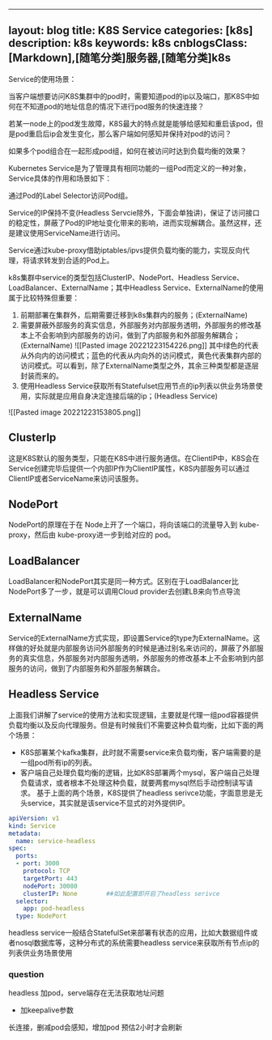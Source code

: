 
---
layout: blog
title: K8S Service
categories: [k8s]
description: k8s
keywords: k8s
cnblogsClass: \[Markdown\],\[随笔分类\]服务器,\[随笔分类\]k8s
---

Service的使用场景：

当客户端想要访问K8S集群中的pod时，需要知道pod的ip以及端口，那K8S中如何在不知道pod的地址信息的情况下进行pod服务的快速连接？

若某一node上的pod发生故障，K8S最大的特点就是能够给感知和重启该pod，但是pod重启后ip会发生变化，那么客户端如何感知并保持对pod的访问？

如果多个pod组合在一起形成pod组，如何在被访问时达到负载均衡的效果？

Kubernetes Service是为了管理具有相同功能的一组Pod而定义的一种对象，Service具体的作用和场景如下：

通过Pod的Label Selector访问Pod组。

Service的IP保持不变(Headless Servcie除外，下面会单独讲)，保证了访问接口的稳定性，屏蔽了Pod的IP地址变化带来的影响，进而实现解耦合。虽然这样，还是建议使用ServiceName进行访问。

Service通过kube-proxy借助iptables/ipvs提供负载均衡的能力，实现反向代理，将请求转发到合适的Pod上。



k8s集群中service的类型包括ClusterIP、NodePort、Headless Service、LoadBalancer、ExternalName；其中Headless Service、ExternalName的使用属于比较特殊但重要：

1.  前期部署在集群外，后期需要迁移到k8s集群内的服务；(ExternalName)
2.  需要屏蔽外部服务的真实信息，外部服务对内部服务透明，外部服务的修改基本上不会影响到内部服务的访问，做到了内部服务和外部服务解耦合；(ExternalName)
![[Pasted image 20221223154226.png]]
其中绿色的代表从外向内的访问模式；蓝色的代表从内向外的访问模式，黄色代表集群内部的访问模式。可以看到，除了ExternalName类型之外，其余三种类型都是逐层封装而来的。
3.  使用Headless Service获取所有Statefulset应用节点的ip列表以供业务场景使用，实际就是应用自身决定连接后端的ip；(Headless Service)

![[Pasted image 20221223153805.png]]

## ClusterIp 
这是K8S默认的服务类型，只能在K8S中进行服务通信。在ClientIP中，K8S会在Service创建完毕后提供一个内部IP作为ClientIP属性，K8S内部服务可以通过ClientIP或者ServiceName来访问该服务。

## NodePort 
NodePort的原理在于在 Node上开了一个端口，将向该端口的流量导入到 kube-proxy，然后由 kube-proxy进一步到给对应的 pod。
## LoadBalancer 
LoadBalancer和NodePort其实是同一种方式。区别在于LoadBalancer比NodePort多了一步，就是可以调用Cloud provider去创建LB来向节点导流
## ExternalName
Service的ExternalName方式实现，即设置Service的type为ExternalName。这样做的好处就是内部服务访问外部服务的时候是通过别名来访问的，屏蔽了外部服务的真实信息，外部服务对内部服务透明，外部服务的修改基本上不会影响到内部服务的访问，做到了内部服务和外部服务解耦合。

## Headless Service
上面我们讲解了service的使用方法和实现逻辑，主要就是代理一组pod容器提供负载均衡以及反向代理服务。但是有时候我们不需要这种负载均衡，比如下面的两个场景：
-   K8S部署某个kafka集群，此时就不需要service来负载均衡，客户端需要的是一组pod所有ip的列表。
-   客户端自己处理负载均衡的逻辑，比如K8S部署两个mysql，客户端自己处理负载请求，或者根本不处理这种负载，就要两套mysql然后手动控制读写请求。
基于上面的两个场景，K8S提供了headless serivce功能，字面意思是无头service，其实就是该service不显式的对外提供IP。
```yaml
apiVersion: v1
kind: Service
metadata:
  name: service-headless
spec:
  ports:
  - port: 3000
    protocol: TCP
    targetPort: 443
    nodePort: 30080    
    clusterIP: None        ##如此配置即开启了headless serivce
  selector:
    app: pod-headless
  type: NodePort
```

headless service一般结合StatefulSet来部署有状态的应用，比如大数据组件或者nosql数据库等，这种分布式的系统需要headless service来获取所有节点ip的列表供业务场景使用


### question
headless 加pod，serve端存在无法获取地址问题

+ 加keepalive参数

长连接，删减pod会感知，增加pod 预估2小时才会刷新